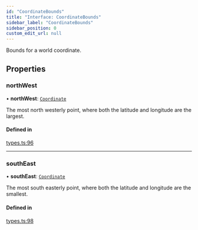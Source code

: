 ```yaml
---
id: "CoordinateBounds"
title: "Interface: CoordinateBounds"
sidebar_label: "CoordinateBounds"
sidebar_position: 0
custom_edit_url: null
---
```


Bounds for a world coordinate.

## Properties

### northWest

• **northWest**: [`Coordinate`](Coordinate.md)

The most north westerly point, where both the latitude and longitude are the largest.

#### Defined in

[types.ts:96](https://github.com/rob-blackbourn/jetblack-map/blob/32451b5/src/types.ts#L96)

___

### southEast

• **southEast**: [`Coordinate`](Coordinate.md)

The most south easterly point, where both the latitude and longitude are the smallest.

#### Defined in

[types.ts:98](https://github.com/rob-blackbourn/jetblack-map/blob/32451b5/src/types.ts#L98)
